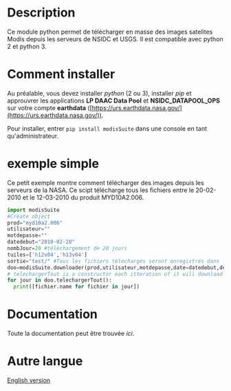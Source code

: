# Description
Ce module python permet de télécharger en masse des images satelites Modis depuis les serveurs de NSIDC et USGS. Il est compatible avec python 2 et python 3.

# Comment installer
Au préalable, vous devez installer *python* (2 ou 3), installer *pip* et approuvrer les applications **LP DAAC Data Pool** et **NSIDC_DATAPOOL_OPS** sur votre compte **earthdata** ([https://urs.earthdata.nasa.gov/](https://urs.earthdata.nasa.gov/)).

Pour installer, entrer `pip install modisSuite` dans une console en tant qu'administrateur. 

# exemple simple
Ce petit exemple montre comment télécharger des images depuis les serveurs de la NASA. Ce scipt télécharge tous les fichiers entre le 20-02-2010 et le 12-03-2010 du produit MYD10A2.006.

```python
import modisSuite
#Create object
prod="myd10a2.006"
utilisateur=""
motdepasse=""
datedebut="2010-02-20"
nombJour=20 #téléchargement de 20 jours
tuiles=['h12v04','h13v04']
sortie="test/" #Tous les fichiers téléchargés seront enregistrés dans le dosier «test»
doo=modisSuite.downloader(prod,utilisateur,motdepasse,date=datedebut,delta=nombJour,tuiles=tuiles,output=sortie)
# telechargerTout is a constructor each itteration of it will download a day
for jour in doo.telechargerTout():
  print([fichier.name for fichier in jour])
```
# Documentation
Toute la documentation peut être trouvée *ici*.
# Autre langue
[English version](https://gabriel-desharnais.github.io/Modis-python-suite/)
